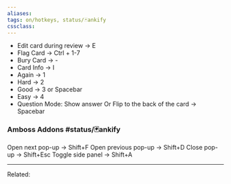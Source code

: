 ```yaml
---
aliases:
tags: on/hotkeys, status/🃏ankify 
cssclass:
---
```


- Edit card during review → E
- Flag Card → Ctrl + 1-7
- Bury Card → - 
- Card Info → I
- Again → 1
- Hard → 2
- Good → 3 or Spacebar
- Easy → 4
- Question Mode: Show answer Or Flip to the back of the card → Spacebar

### Amboss Addons #status/🃏ankify 

Open next pop-up → Shift+F
Open previous pop-up → Shift+D
Close pop-up → Shift+Esc
Toggle side panel → Shift+A






---
Related:


